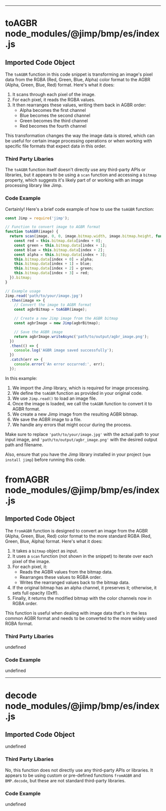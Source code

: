 

  

  
---
# toAGBR node_modules/@jimp/bmp/es/index.js
## Imported Code Object
The `toAGBR` function in this code snippet is transforming an image's pixel data from the RGBA (Red, Green, Blue, Alpha) color format to the AGBR (Alpha, Green, Blue, Red) format. Here's what it does:

1. It scans through each pixel of the image.
2. For each pixel, it reads the RGBA values.
3. It then rearranges these values, writing them back in AGBR order:
   - Alpha becomes the first channel
   - Blue becomes the second channel
   - Green becomes the third channel
   - Red becomes the fourth channel

This transformation changes the way the image data is stored, which can be useful for certain image processing operations or when working with specific file formats that expect data in this order.

### Third Party Libaries

The `toAGBR` function itself doesn't directly use any third-party APIs or libraries, but it appears to be using a `scan` function and accessing a `bitmap` property, which suggests it's likely part of or working with an image processing library like Jimp.

### Code Example

Certainly! Here's a brief code example of how to use the `toAGBR` function:

```javascript
const Jimp = require('jimp');

// Function to convert image to AGBR format
function toAGBR(image) {
  return scan(image, 0, 0, image.bitmap.width, image.bitmap.height, function (x, y, index) {
    const red = this.bitmap.data[index + 0];
    const green = this.bitmap.data[index + 1];
    const blue = this.bitmap.data[index + 2];
    const alpha = this.bitmap.data[index + 3];
    this.bitmap.data[index + 0] = alpha;
    this.bitmap.data[index + 1] = blue;
    this.bitmap.data[index + 2] = green;
    this.bitmap.data[index + 3] = red;
  }).bitmap;
}

// Example usage
Jimp.read('path/to/your/image.jpg')
  .then(image => {
    // Convert the image to AGBR format
    const agbrBitmap = toAGBR(image);

    // Create a new Jimp image from the AGBR bitmap
    const agbrImage = new Jimp(agbrBitmap);

    // Save the AGBR image
    return agbrImage.writeAsync('path/to/output/agbr_image.png');
  })
  .then(() => {
    console.log('AGBR image saved successfully');
  })
  .catch(err => {
    console.error('An error occurred:', err);
  });
```

In this example:

1. We import the Jimp library, which is required for image processing.
2. We define the `toAGBR` function as provided in your original code.
3. We use `Jimp.read()` to load an image file.
4. Once the image is loaded, we call the `toAGBR` function to convert it to AGBR format.
5. We create a new Jimp image from the resulting AGBR bitmap.
6. We save the AGBR image to a file.
7. We handle any errors that might occur during the process.

Make sure to replace `'path/to/your/image.jpg'` with the actual path to your input image, and `'path/to/output/agbr_image.png'` with the desired output path and filename.

Also, ensure that you have the Jimp library installed in your project (`npm install jimp`) before running this code.

# fromAGBR node_modules/@jimp/bmp/es/index.js
## Imported Code Object
The `fromAGBR` function is designed to convert an image from the AGBR (Alpha, Green, Blue, Red) color format to the more standard RGBA (Red, Green, Blue, Alpha) format. Here's what it does:

1. It takes a `bitmap` object as input.
2. It uses a `scan` function (not shown in the snippet) to iterate over each pixel of the image.
3. For each pixel, it:
   - Reads the AGBR values from the bitmap data.
   - Rearranges these values to RGBA order.
   - Writes the rearranged values back to the bitmap data.
4. If the original bitmap has an alpha channel, it preserves it; otherwise, it sets full opacity (0xff).
5. Finally, it returns the modified bitmap with the color channels now in RGBA order.

This function is useful when dealing with image data that's in the less common AGBR format and needs to be converted to the more widely used RGBA format.

### Third Party Libaries

undefined

### Code Example

undefined

---
# decode node_modules/@jimp/bmp/es/index.js
## Imported Code Object
undefined

### Third Party Libaries

No, this function does not directly use any third-party APIs or libraries. It appears to be using custom or pre-defined functions `fromAGBR` and `BMP.decode`, but these are not standard third-party libraries.

### Code Example

undefined


  

  